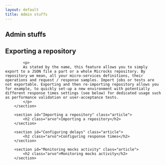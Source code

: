 ```yaml
---
layout: default
title: Admin stuffs
---
```


<div class="content">
	<div class="jumbotron clearfix">
		<div class="container">
       <h2 class="page-title arvo">Admin stuffs</h2>
    </div>
	</div>
  <div class="container">
		<section id="Exporting a repository" class="article">
			<h2 class="arvo">Exporting a repository</h2>

			<p>
			As stated by the name, this feature allows you to simply export to a JSON file a part or a whole Microcks repository. By repository we mean, all your micro-services definitions, their operations and request / response samples. Import jobs or tests are not exportable. Exporting and then re-importing repository allows you for example, to quickly set-up a new environment with potentially different response times settings (see below) for dedicated usage such as performance validation or user-acceptance tests.
			</p>
		</section>

		<section id="Importing a repository" class="article">
			<h2 class="arvo">Importing a repository</h2>
		</section>

		<section id="Configuring delays" class="article">
			<h2 class="arvo">Configuring response times</h2>
		</section>

		<section id="Monitoring mocks activity" class="article">
			<h2 class="arvo">Monitoring mocks activity</h2>
		</section>
  </div>
</div>
